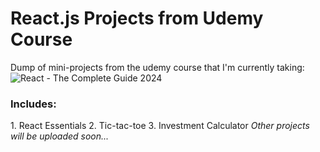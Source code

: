 # React.js Projects from Udemy Course

Dump of mini-projects from the udemy course that I'm currently taking:
![React - The Complete Guide 2024](https://www.udemy.com/course/react-the-complete-guide-incl-redux)

<h3>Includes:</h3>
1. React Essentials
2. Tic-tac-toe
3. Investment Calculator
<i>Other projects will be uploaded soon...</i>
